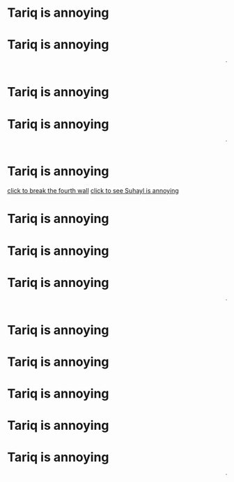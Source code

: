 <!DOCTYPE html> 

<html lang="en">

<head>
<meta charset="UTF-8"><!--Naughty Tariq.Why are you trying to hack this amazing website?-->

<body>
<title>Website</title>
</head>
<h1>Tariq is annoying</h1>
<h1>Tariq is annoying</h1>
<marquee>Tariq is annoying</marquee>
<h1>Tariq is annoying</h1><!--Naughty Tariq.Why are you trying to hack this amazing website?-->
<h1>Tariq is annoying</h1>
<marquee>Tariq is annoying</marquee><!--Naughty Tariq.Why are you trying to hack this amazing website?-->
<h1>Tariq is annoying</h1><!--Naughty Tariq.Why are you trying to hack this amazing website?-->
<a href="https://smashthewalls.com/">click to break the fourth wall</a>
<a href="stuff2.html">click to see Suhayl is annoying</a>
<h1>Tariq is annoying</h1>
<h1>Tariq is annoying</h1>
<h1>Tariq is annoying</h1>
<marquee>Tariq is annoying</marquee><!--Naughty Tariq.Why are you trying to hack this amazing website?-->
<h1>Tariq is annoying</h1>
<h1>Tariq is annoying</h1>
<h1>Tariq is annoying</h1>
<h1>Tariq is annoying</h1><!--Naughty Tariq.Why are you trying to hack this amazing website?-->
<h1>Tariq is annoying</h1>
<marquee>Tariq is annoying</marquee><!--Naughty Tariq.Why are you trying to hack this amazing website?-->

<!--Naughty Tariq.Why are you trying to hack this amazing website?-->
</body>

</html>





